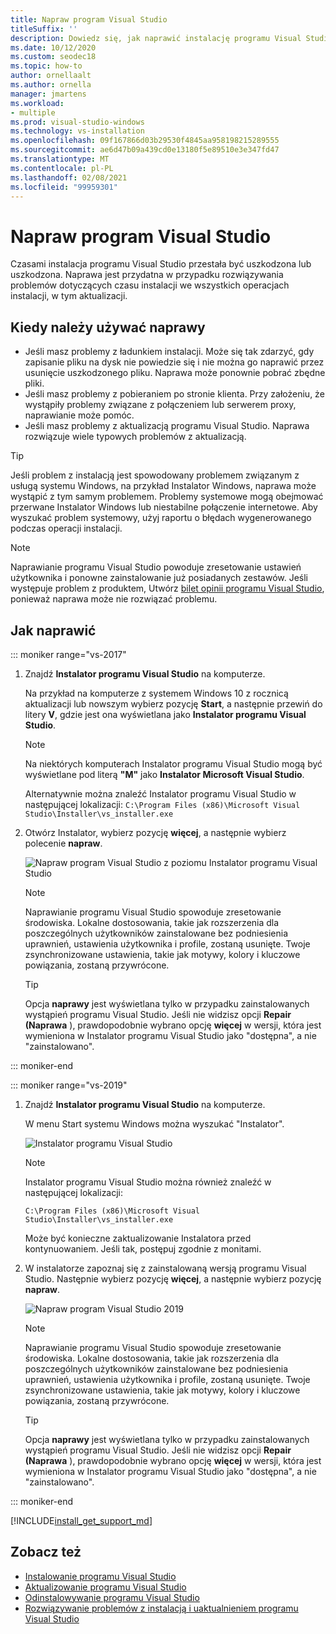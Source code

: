 ```yaml
---
title: Napraw program Visual Studio
titleSuffix: ''
description: Dowiedz się, jak naprawić instalację programu Visual Studio 2017
ms.date: 10/12/2020
ms.custom: seodec18
ms.topic: how-to
author: ornellaalt
ms.author: ornella
manager: jmartens
ms.workload:
- multiple
ms.prod: visual-studio-windows
ms.technology: vs-installation
ms.openlocfilehash: 09f167866d03b29530f4845aa958198215289555
ms.sourcegitcommit: ae6d47b09a439cd0e13180f5e89510e3e347fd47
ms.translationtype: MT
ms.contentlocale: pl-PL
ms.lasthandoff: 02/08/2021
ms.locfileid: "99959301"
---
```

# <a name="repair-visual-studio"></a>Napraw program Visual Studio

Czasami instalacja programu Visual Studio przestała być uszkodzona lub uszkodzona. Naprawa jest przydatna w przypadku rozwiązywania problemów dotyczących czasu instalacji we wszystkich operacjach instalacji, w tym aktualizacji.

## <a name="when-to-use-repair"></a>Kiedy należy używać naprawy
* Jeśli masz problemy z ładunkiem instalacji. Może się tak zdarzyć, gdy zapisanie pliku na dysk nie powiedzie się i nie można go naprawić przez usunięcie uszkodzonego pliku. Naprawa może ponownie pobrać zbędne pliki. 
* Jeśli masz problemy z pobieraniem po stronie klienta. Przy założeniu, że wystąpiły problemy związane z połączeniem lub serwerem proxy, naprawianie może pomóc. 
* Jeśli masz problemy z aktualizacją programu Visual Studio. Naprawa rozwiązuje wiele typowych problemów z aktualizacją. 

> [!TIP] 
> Jeśli problem z instalacją jest spowodowany problemem związanym z usługą systemu Windows, na przykład Instalator Windows, naprawa może wystąpić z tym samym problemem. Problemy systemowe mogą obejmować przerwane Instalator Windows lub niestabilne połączenie internetowe. Aby wyszukać problem systemowy, użyj raportu o błędach wygenerowanego podczas operacji instalacji.

> [!NOTE] 
> Naprawianie programu Visual Studio powoduje zresetowanie ustawień użytkownika i ponowne zainstalowanie już posiadanych zestawów. Jeśli występuje problem z produktem, Utwórz [bilet opinii programu Visual Studio](https://aka.ms/feedback/suggest?space=8), ponieważ naprawa może nie rozwiązać problemu.

## <a name="how-to-repair"></a>Jak naprawić
::: moniker range="vs-2017"

1. Znajdź **Instalator programu Visual Studio** na komputerze.

     Na przykład na komputerze z systemem Windows 10 z rocznicą aktualizacji lub nowszym wybierz pozycję **Start**, a następnie przewiń do litery **V**, gdzie jest ona wyświetlana jako **Instalator programu Visual Studio**.

   > [!NOTE]
   > Na niektórych komputerach Instalator programu Visual Studio mogą być wyświetlane pod literą **"M"** jako **Instalator Microsoft Visual Studio**.
   >
   > Alternatywnie można znaleźć Instalator programu Visual Studio w następującej lokalizacji: `C:\Program Files (x86)\Microsoft Visual Studio\Installer\vs_installer.exe`

1. Otwórz Instalator, wybierz pozycję **więcej**, a następnie wybierz polecenie **napraw**.

    ![Napraw program Visual Studio z poziomu Instalator programu Visual Studio](media/repair-visual-studio.png "Napraw program Visual Studio z poziomu Instalator programu Visual Studio")

   > [!NOTE]
   > Naprawianie programu Visual Studio spowoduje zresetowanie środowiska. Lokalne dostosowania, takie jak rozszerzenia dla poszczególnych użytkowników zainstalowane bez podniesienia uprawnień, ustawienia użytkownika i profile, zostaną usunięte. Twoje zsynchronizowane ustawienia, takie jak motywy, kolory i kluczowe powiązania, zostaną przywrócone.
   >

   > [!TIP]
   > Opcja **naprawy** jest wyświetlana tylko w przypadku zainstalowanych wystąpień programu Visual Studio. Jeśli nie widzisz opcji **Repair (Naprawa** ), prawdopodobnie wybrano opcję **więcej** w wersji, która jest wymieniona w Instalator programu Visual Studio jako "dostępna", a nie "zainstalowano".

::: moniker-end

::: moniker range="vs-2019"

1. Znajdź **Instalator programu Visual Studio** na komputerze.

     W menu Start systemu Windows można wyszukać "Instalator".

     ![Instalator programu Visual Studio](media/vs-2019/visual-studio-installer.png "Wyszukaj Instalator programu Visual Studio")

     > [!NOTE]
     > Instalator programu Visual Studio można również znaleźć w następującej lokalizacji:
     >
     > `C:\Program Files (x86)\Microsoft Visual Studio\Installer\vs_installer.exe`

    Może być konieczne zaktualizowanie Instalatora przed kontynuowaniem. Jeśli tak, postępuj zgodnie z monitami.

1. W instalatorze zapoznaj się z zainstalowaną wersją programu Visual Studio. Następnie wybierz pozycję **więcej**, a następnie wybierz pozycję **napraw**.

     ![Napraw program Visual Studio 2019](media/vs-2019/vs-installer-repair.png "Napraw program Visual Studio 2019")

   > [!NOTE]
   > Naprawianie programu Visual Studio spowoduje zresetowanie środowiska. Lokalne dostosowania, takie jak rozszerzenia dla poszczególnych użytkowników zainstalowane bez podniesienia uprawnień, ustawienia użytkownika i profile, zostaną usunięte. Twoje zsynchronizowane ustawienia, takie jak motywy, kolory i kluczowe powiązania, zostaną przywrócone.
   >

   > [!TIP]
   > Opcja **naprawy** jest wyświetlana tylko w przypadku zainstalowanych wystąpień programu Visual Studio. Jeśli nie widzisz opcji **Repair (Naprawa** ), prawdopodobnie wybrano opcję **więcej** w wersji, która jest wymieniona w Instalator programu Visual Studio jako "dostępna", a nie "zainstalowano".

::: moniker-end

[!INCLUDE[install_get_support_md](includes/install_get_support_md.md)]

## <a name="see-also"></a>Zobacz też

* [Instalowanie programu Visual Studio](install-visual-studio.md)
* [Aktualizowanie programu Visual Studio](update-visual-studio.md)
* [Odinstalowywanie programu Visual Studio](uninstall-visual-studio.md)
* [Rozwiązywanie problemów z instalacją i uaktualnieniem programu Visual Studio](troubleshooting-installation-issues.md)
